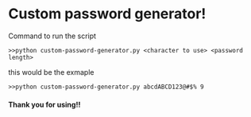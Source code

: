 # Custom password generator!

Command to run the script

```
>>python custom-password-generator.py <character to use> <password length>
```
this would be the exmaple

```
>>python custom-password-generator.py abcdABCD123@#$% 9
```

#### Thank you for using!!